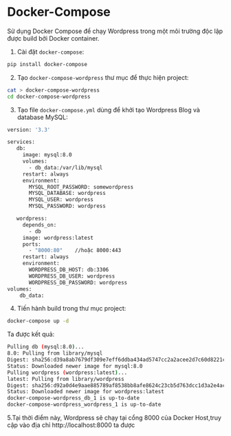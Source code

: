 # Docker-Compose

Sử dụng Docker Compose để chạy Wordpress trong một môi trường độc lập được build bởi Docker container.

1. Cài đặt `docker-compose`:
```sh
pip install docker-compose
```
2. Tạo `docker-compose-wordpress` thư mục để thực hiện project:
```sh
cat > docker-compose-wordpress
cd docker-compose-wordpress
```
3. Tạo file `docker-compose.yml` dùng để khởi tạo Wordpress Blog và database MySQL:
```sh
version: '3.3'

services:
   db:
     image: mysql:8.0
     volumes:
       - db_data:/var/lib/mysql
     restart: always
     environment:
       MYSQL_ROOT_PASSWORD: somewordpress
       MYSQL_DATABASE: wordpress
       MYSQL_USER: wordpress
       MYSQL_PASSWORD: wordpress

   wordpress:
     depends_on:
       - db
     image: wordpress:latest
     ports:
       - "8000:80"    //hoặc 8000:443
     restart: always
     environment:
       WORDPRESS_DB_HOST: db:3306
       WORDPRESS_DB_USER: wordpress
       WORDPRESS_DB_PASSWORD: wordpress
volumes:
    db_data:
```
4. Tiến hành build trong thư mục project:
```sh
docker-compose up -d
```
Ta được kết quả:
```sh
Pulling db (mysql:8.0)...
8.0: Pulling from library/mysql
Digest: sha256:d39a8ab7679df309e7eff6ddba434ad5747cc2a2acee2d7c60d8221c9acedcad
Status: Downloaded newer image for mysql:8.0
Pulling wordpress (wordpress:latest)...
latest: Pulling from library/wordpress
Digest: sha256:d92a0d4e9aae885789af8538bb8afe8624c23cb5d763dcc1d3a2e4ac57531d21
Status: Downloaded newer image for wordpress:latest
docker-compose-wordpress_db_1 is up-to-date
docker-compose-wordpress_wordpress_1 is up-to-date
```
5.Tại thời điểm này, Wordpress sẽ chạy tại cổng 8000 của Docker Host,truy cập vào địa chỉ http://localhost:8000 ta được
